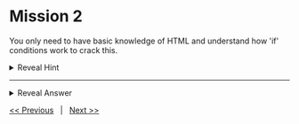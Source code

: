 # Mission 2

You only need to have basic knowledge of HTML and understand how 'if' conditions work to crack this. 

<details>
  <summary> Reveal Hint </summary>
  
  **Hint:** Sam forgot to upload the password file. So, what do you think the user input will be checked against?
  
</details>

---

<details>
  <summary> Reveal Answer </summary>
  
  **Answer:** Since the password file doesn't exist, the 'if' condition is checking against a blank.
  
</details>

[<< Previous](../Mission%201/) &nbsp;&nbsp;|&nbsp;&nbsp; [Next >>](../Mission%203/)
